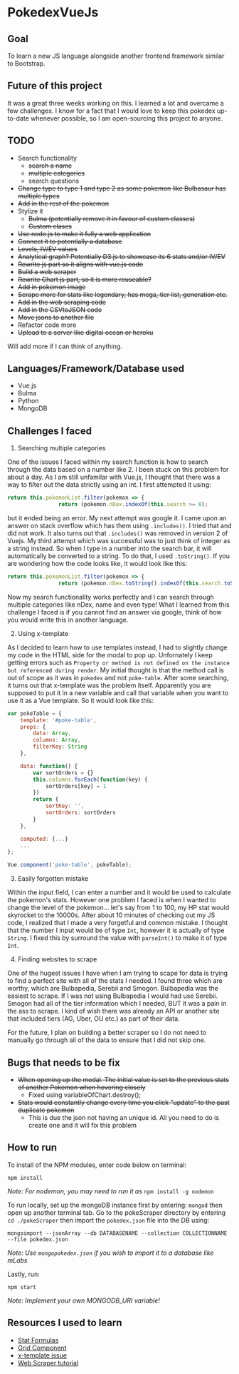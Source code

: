 # PokedexVueJs

## Goal
To learn a new JS language alongside another frontend framework similar to Bootstrap.

## Future of this project
It was a great three weeks working on this. I learned a lot and overcame a few challenges. I know for a fact that I would love to keep this pokedex up-to-date whenever possible, so I am open-sourcing this project to anyone.

## TODO
- Search functionality
  - ~~search a name~~
  - ~~multiple categories~~
  - search questions
- ~~Change type to type 1 and type 2 as some pokemon like Bulbasaur has multiple types~~
- ~~Add in the rest of the pokemon~~
- Stylize it
  - ~~Bulma (potentially remove it in favour of custom classes)~~
  - ~~Custom clases~~
- ~~Use node.js to make it fully a web application~~
- ~~Connect it to potentially a database~~
- ~~Levels, IV/EV values~~
- ~~Analytical graph? Potentially D3.js to showcase its 6 stats and/or IV/EV~~
- ~~Rewrite js part so it aligns with vue.js code~~
- ~~Build a web scraper~~
- ~~Rewrite Chart js part, so it is more reuseable?~~
- ~~Add in pokemon image~~
- ~~Scrape more for stats like legendary, has mega, tier list, generation etc.~~
- ~~Add in the web scraping code~~
- ~~Add in the CSVtoJSON code~~
- ~~Move jsons to another file~~
- Refactor code more
- ~~Upload to a server like digital ocean or heroku~~

Will add more if I can think of anything.

## Languages/Framework/Database used
- Vue.js
- Bulma
- Python
- MongoDB

## Challenges I faced
1. Searching multiple categories

One of the issues I faced within my search function is how to search through the data based on a number like 2. I been stuck on this problem for about a day. As I am still unfamilar with Vue.js, I thought that there was a way to filter out the data strictly using an int. I first attempted it using: 
```vue.js
return this.pokemonList.filter(pokemon => { 
				return (pokemon.nDex.indexOf(this.search >= 0);
```

but it ended being an error. My next attempt was google it. I came upon an answer on stack overflow which has them using ```.includes()```. I tried that and did not work. It also turns out that ```.includes()``` was removed in version 2 of Vuejs. My third attempt which was successful was to just think of integer as a string instead. So when I type in a number into the search bar, it will automatically be converted to a string. To do that, I used ```.toString()```. If you are wondering how the code looks like, it would look like this:
```vue.js
return this.pokemonList.filter(pokemon => { 
				return (pokemon.nDex.toString().indexOf(this.search.toString() >= 0);
```

Now my search functionality works perfectly and I can search through multiple categories like nDex, name and even type! What I learned from this challenge I faced is if you cannot find an answer via google, think of how you would write this in another language.

2. Using x-template

As I decided to learn how to use templates instead, I had to slightly change my code in the HTML side for the modal to pop up. Unfornately I keep getting errors such as ```Property or method is not defined on the instance but referenced during render```. My initial thought is that the method call is out of scope as it was in ```pokedex``` and not ```poke-table```. After some searching, it turns out that x-template was the problem itself. Apparently you are supposed to put it in a new variable and call that variable when you want to use it as a Vue template. So it would look like this:
```vue.js
var pokeTable = {
	template: '#poke-table',
	props: {
		data: Array,
		columns: Array,
		filterKey: String
	},

	data: function() {
		var sortOrders = {}
		this.columns.forEach(function(key) {
			sortOrders[key] = 1
		})
		return {
			sortKey: '',
			sortOrders: sortOrders
		}
	},

	computed: {...}
	...
};

Vue.component('poke-table', pokeTable);
```

3. Easily forgotten mistake

Within the input field, I can enter a number and it would be used to calculate the pokemon's stats. However one problem I faced is when I wanted to change the level of the pokemon... let's say from 1 to 100, my HP stat would skyrocket to the 10000s. After about 10 minutes of checking out my JS code, I realized that I made a very forgetful and common mistake. I thought that the number I input would be of type ```Int```, however it is actually of type ```String```. I fixed this by surround the value with ```parseInt()``` to make it of type ```Int```.

4. Finding websites to scrape

One of the hugest issues I have when I am trying to scape for data is trying to find a perfect site with all of the stats I needed. I found three which are worthy, which are Bulbapedia, Serebii and Smogon. Bulbapedia was the easiest to scrape. If I was not using Bulbapedia I would had use Serebii. Smogon had all of the tier information which I needed, BUT it was a pain in the ass to scrape. I kind of wish there was already an API or another site that included tiers (AG, Uber, OU etc.) as part of their data.

For the future, I plan on building a better scraper so I do not need to manually go through all of the data to ensure that I did not skip one.

## Bugs that needs to be fix
- ~~When opening up the modal. The initial value is set to the previous stats of another Pokemon when hovering closely~~
  - Fixed using variableOfChart.destroy();
- ~~Stats would constantly change every time you click "update" to the past duplicate pokemon~~
  - This is due the json not having an unique id. All you need to do is create one and it will fix this problem

## How to run
To install of the NPM modules, enter code below on terminal:
```
npm install
```
*Note: For nodemon, you may need to run it as* ```npm install -g nodemon```

To run locally, set up the mongoDB instance first by entering: ```mongod``` then open up another terminal tab. Go to the pokeScraper directory by entering ```cd ./pokeScraper``` then import the ```pokedex.json``` file into the DB using:

```
mongoimport --jsonArray --db DATABASENAME --collection COLLECTIONNAME --file pokedex.json
```
*Note: Use ```mongopokedex.json``` if you wish to import it to a database like mLabs*

Lastly, run:

```
npm start
```
*Note: Implement your own MONGODB_URI variable!*

## Resources I used to learn
- [Stat Formulas](https://bulbapedia.bulbagarden.net/wiki/Statistic#In-battle_modification)
- [Grid Component](https://vuejs.org/v2/examples/grid-component.html)
- [x-template issue](https://github.com/vuejs/vue/issues/4276)
- [Web Scraper tutorial](https://first-web-scraper.readthedocs.io/en/latest/#act-3-web-scraping)
